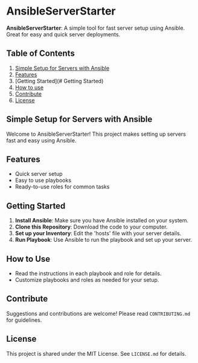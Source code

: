 # AnsibleServerStarter

**AnsibleServerStarter**: A simple tool for fast server setup using Ansible. Great for easy and quick server deployments.

## Table of Contents
1. [Simple Setup for Servers with Ansible](#_simple_setup)
2. [Features](#_features)
3. [Getting Started](# Getting Started)
4. [How to use](#_how_to_use)
5. [Contribute](#_contribute)
6. [License](#_license)
   
## Simple Setup for Servers with Ansible<!--#_simple_setup-->

Welcome to AnsibleServerStarter! This project makes setting up servers fast and easy using Ansible.

## Features<!--#_features-->

- Quick server setup
- Easy to use playbooks
- Ready-to-use roles for common tasks

## Getting Started<!--#_getting_started-->

1. **Install Ansible**: Make sure you have Ansible installed on your system.
2. **Clone this Repository**: Download the code to your computer.
3. **Set up your Inventory**: Edit the 'hosts' file with your server details.
4. **Run Playbook**: Use Ansible to run the playbook and set up your server.

## How to Use<!--#_how_to_use-->

- Read the instructions in each playbook and role for details.
- Customize playbooks and roles as needed for your setup.

## Contribute<!--#_contribute-->

Suggestions and contributions are welcome! Please read `CONTRIBUTING.md` for guidelines.

## License<!--#_license-->

This project is shared under the MIT License. See `LICENSE.md` for details.
